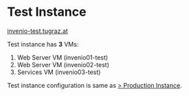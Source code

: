 # Test Instance
[invenio-test.tugraz.at](https://invenio-test.tugraz.at/)

Test instance has **3** VMs:

1. Web Server VM (invenio01-test)
2. Web Server VM (invenio02-test)
3. Services VM (invenio03-test)

Test instance configuration is same as [> Production Instance](production.md).
